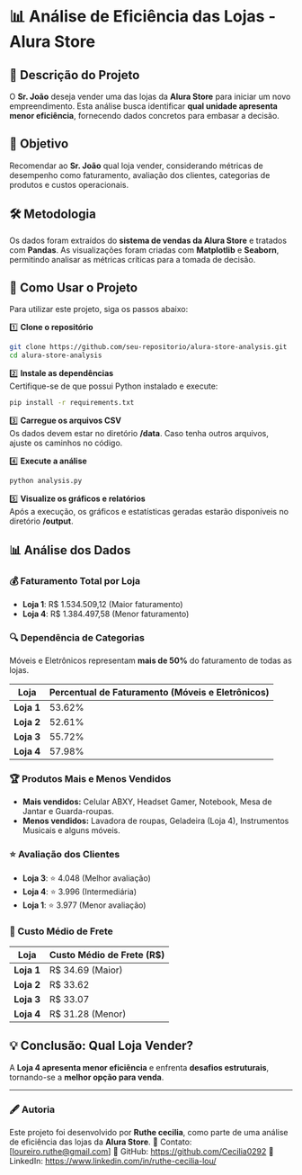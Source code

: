 # 📊 Análise de Eficiência das Lojas - Alura Store

## 📌 Descrição do Projeto
O **Sr. João** deseja vender uma das lojas da **Alura Store** para iniciar um novo empreendimento. Esta análise busca identificar **qual unidade apresenta menor eficiência**, fornecendo dados concretos para embasar a decisão.

## 🎯 Objetivo
Recomendar ao **Sr. João** qual loja vender, considerando métricas de desempenho como faturamento, avaliação dos clientes, categorias de produtos e custos operacionais.

## 🛠 Metodologia
Os dados foram extraídos do **sistema de vendas da Alura Store** e tratados com **Pandas**. As visualizações foram criadas com **Matplotlib** e **Seaborn**, permitindo analisar as métricas críticas para a tomada de decisão.

## 🚀 Como Usar o Projeto
Para utilizar este projeto, siga os passos abaixo:

1️⃣ **Clone o repositório**  
```bash
git clone https://github.com/seu-repositorio/alura-store-analysis.git
cd alura-store-analysis
```

2️⃣ **Instale as dependências**  
Certifique-se de que possui Python instalado e execute:  
```bash
pip install -r requirements.txt
```

3️⃣ **Carregue os arquivos CSV**  
Os dados devem estar no diretório **/data**. Caso tenha outros arquivos, ajuste os caminhos no código.

4️⃣ **Execute a análise**  
```bash
python analysis.py
```

5️⃣ **Visualize os gráficos e relatórios**  
Após a execução, os gráficos e estatísticas geradas estarão disponíveis no diretório **/output**.

## 📊 Análise dos Dados
### 💰 Faturamento Total por Loja
- **Loja 1**: R$ 1.534.509,12 (Maior faturamento)
- **Loja 4**: R$ 1.384.497,58 (Menor faturamento)

### 🔍 Dependência de Categorias
Móveis e Eletrônicos representam **mais de 50%** do faturamento de todas as lojas.

| Loja  | Percentual de Faturamento (Móveis e Eletrônicos) |
|-------|--------------------------------|
| **Loja 1** | 53.62% |
| **Loja 2** | 52.61% |
| **Loja 3** | 55.72% |
| **Loja 4** | 57.98% |

### 🏆 Produtos Mais e Menos Vendidos
- **Mais vendidos:** Celular ABXY, Headset Gamer, Notebook, Mesa de Jantar e Guarda-roupas.
- **Menos vendidos:** Lavadora de roupas, Geladeira (Loja 4), Instrumentos Musicais e alguns móveis.

### ⭐ Avaliação dos Clientes
- **Loja 3**: ⭐ 4.048 (Melhor avaliação)
- **Loja 4**: ⭐ 3.996 (Intermediária)
- **Loja 1**: ⭐ 3.977 (Menor avaliação)

### 🚚 Custo Médio de Frete
| Loja  | Custo Médio de Frete (R$) |
|-------|------------------|
| **Loja 1** | R$ 34.69 (Maior) |
| **Loja 2** | R$ 33.62 |
| **Loja 3** | R$ 33.07 |
| **Loja 4** | R$ 31.28 (Menor) |

## 💡 Conclusão: Qual Loja Vender?
A **Loja 4 apresenta menor eficiência** e enfrenta **desafios estruturais**, tornando-se a **melhor opção para venda**.

---

### 🖋 Autoria
Este projeto foi desenvolvido por **Ruthe cecilia**, como parte de uma análise de eficiência das lojas da **Alura Store**.
📧 Contato: [loureiro.ruthe@gmail.com]
🔗 GitHub: https://github.com/Cecilia0292
🔗 LinkedIn: https://www.linkedin.com/in/ruthe-cecilia-lou/








